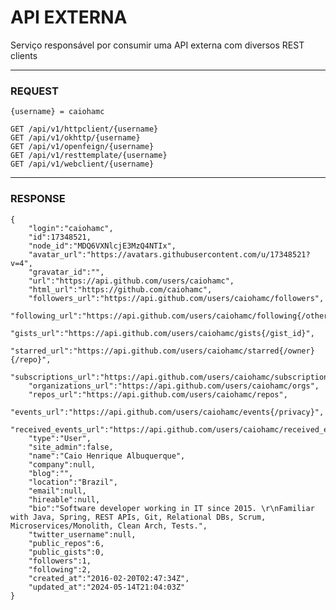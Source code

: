 # API EXTERNA
Serviço responsável por consumir uma API externa com diversos REST clients 

---
### REQUEST
    {username} = caiohamc

    GET /api/v1/httpclient/{username}
    GET /api/v1/okhttp/{username}
    GET /api/v1/openfeign/{username}
    GET /api/v1/resttemplate/{username}
    GET /api/v1/webclient/{username}

---
### RESPONSE

    {
        "login":"caiohamc", 
        "id":17348521,
        "node_id":"MDQ6VXNlcjE3MzQ4NTIx",
        "avatar_url":"https://avatars.githubusercontent.com/u/17348521?v=4",
        "gravatar_id":"",
        "url":"https://api.github.com/users/caiohamc",
        "html_url":"https://github.com/caiohamc",
        "followers_url":"https://api.github.com/users/caiohamc/followers",
        "following_url":"https://api.github.com/users/caiohamc/following{/other_user}",
        "gists_url":"https://api.github.com/users/caiohamc/gists{/gist_id}",
        "starred_url":"https://api.github.com/users/caiohamc/starred{/owner}{/repo}",
        "subscriptions_url":"https://api.github.com/users/caiohamc/subscriptions",
        "organizations_url":"https://api.github.com/users/caiohamc/orgs",
        "repos_url":"https://api.github.com/users/caiohamc/repos",
        "events_url":"https://api.github.com/users/caiohamc/events{/privacy}",
        "received_events_url":"https://api.github.com/users/caiohamc/received_events",
        "type":"User",
        "site_admin":false,
        "name":"Caio Henrique Albuquerque",
        "company":null,
        "blog":"",
        "location":"Brazil",
        "email":null,
        "hireable":null,
        "bio":"Software developer working in IT since 2015. \r\nFamiliar with Java, Spring, REST APIs, Git, Relational DBs, Scrum, Microservices/Monolith, Clean Arch, Tests.",
        "twitter_username":null,
        "public_repos":6,
        "public_gists":0,
        "followers":1,
        "following":2,
        "created_at":"2016-02-20T02:47:34Z",
        "updated_at":"2024-05-14T21:04:03Z"
    }